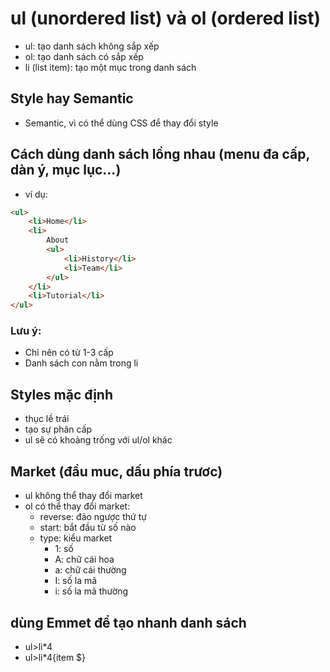 # ul (unordered list) và ol (ordered list)
- ul: tạo danh sách không sắp xếp
- ol: tạo danh sách có sắp xếp
- li (list item): tạo một mục trong danh sách 
## Style hay Semantic
- Semantic, vì có thể dùng CSS để thay đổi style

## Cách dùng danh sách lồng nhau (menu đa cấp, dàn ý, mục lục...)
- ví dụ: 
```html
<ul>
    <li>Home</li>
    <li>
        About
        <ul>
            <li>History</li>
            <li>Team</li>
        </ul>
    </li>
    <li>Tutorial</li>
</ul>
```
### Lưu ý:
- Chỉ nên có từ 1-3 cấp
- Danh sách con nằm trong li

## Styles mặc định
- thục lề trái
- tạo sự phân cấp
- ul sẽ có khoảng trống với ul/ol khác

## Market (đầu muc, dấu phía trươc)
- ul không thể thay đổi market
- ol có thể thay đổi market:
  - reverse: đảo ngược thứ tự
  - start: bắt đầu từ số nào
  - type: kiểu market
    - 1: số
    - A: chữ cái hoa
    - a: chữ cái thường
    - I: số la mã
    - i: số la mã thường

## dùng Emmet để tạo nhanh danh sách
- ul>li*4
- ul>li*4{item $}